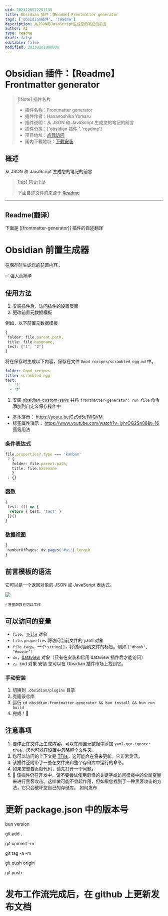 ```yaml
---
uid: 2023120522251135
title: Obsidian 插件：【Readme】Frontmatter generator
tags: ['obsidian插件', 'readme']
description: 从JSON和JavaScript生成您的笔记的前言
author: AI
type: readme
draft: false
editable: false
modified: 20230101000000
---
```


# Obsidian 插件：【Readme】Frontmatter generator

> [!Note] 插件名片
> - 插件名称：Frontmatter generator
> - 插件作者：Hananoshika Yomaru
> - 插件说明：从 JSON 和 JavaScript 生成您的笔记的前言
> - 插件分类：['obsidian 插件 ', 'readme']
> - 项目地址：[点我访问](https://github.com/HananoshikaYomaru/Obsidian-Frontmatter-Generator)
> - 国内下载地址：[下载安装](https://pkmer.cn/products/plugin/pluginMarket/?frontmatter-generator)

## 概述

从 JSON 和 JavaScript 生成您的笔记的前言

> [!tip] 原文出处
>
>下面自述文件的来源于 [Readme](https://ghproxy.net/https://raw.githubusercontent.com/HananoshikaYomaru/Obsidian-Frontmatter-Generator/main/README.md)
>

---

## Readme(翻译）

下面是 [[frontmatter-generator]] 插件的自述翻译

# Obsidian 前置生成器

在保存时生成您的前置内容。

✅ 强大而简单

## 使用方法

1. 安装插件后，访问插件的设置页面
2. 更改前置元数据模板

例如，以下前置元数据模板

```ts
{
 folder: file.parent.path,
 title: file.basename,
 test: ["1", "2"]
}
```

将在保存时生成以下内容，保存在文件 `Good recipes/scrambled egg.md` 中。

```yaml
folder: Good recipes
title: scrambled egg
test:
  - '1'
  - '2'
```

1. 安装 [obsidian-custom-save](https://github.com/HananoshikaYomaru/obsidian-custom-save) 并将 `frontmatter-generator: run file` 命令添加到自定义保存操作中

- 基本演示： <https://youtu.be/Cz9d5e1WQVM>
- 标签属性演示： <https://www.youtube.com/watch?v=lyhrOG2Sn88&t=16>
高级用法

### 条件表达式

```ts
file.properties?.type === 'kanban'
 ? {
   folder: file.parent.path,
   title: file.basename
   }
 : {}
```

### 函数

```ts
{
 test: (() => {
  return { test: 'test' }
 })()
}
```

### 数据视图

```ts
{
 numberOfPages: dv.pages('#ai').length
}
```

## 前言模板的语法

它可以是一个返回对象的 JSON 或 JavaScript 表达式。

![](https://share.cleanshot.com/nfW5nV8L+)

<small>^ 甚至函数也可以工作</small>

## 可以访问的变量

- `file`，[`TFile`](https://docs.obsidian.md/Reference/TypeScript+API/TFile/TFile) 对象
- `file.properties` 将访问当前文件的 yaml 对象
- `file.tags`，一个 `string[]`，将访问当前文件的标签。例如 `["#book", "#movie"]`
- `dv`，[dataview](https://blacksmithgu.github.io/obsidian-dataview/) 对象（只有在安装和启用 dataview 插件后才能访问）
- `z`，zod 对象
安装
您可以在 Obsidian 插件市场上找到它。

### 手动安装

1. 切换到 `.obsidian/plugins` 目录
2. 克隆该仓库
3. 运行 `cd obsidian-frontmatter-generator && bun install && bun run build`
4. 完成！🎉

## 注意事项

1. 要停止在文件上生成内容，可以在前置元数据中添加 `yaml-gen-ignore: true`。您也可以在设置中忽略整个文件夹。
2. 您可以访问的上下文是 [TFile](https://docs.obsidian.md/Reference/TypeScript+API/TFile/TFile)。这可能会在将来更新。它非常灵活。
3. 该插件还附带了一些在文件夹和整个存储库中运行的命令。
4. 如果您想要贡献代码，请先打开一个问题。
5. 🚨 该插件仍在开发中，请不要尝试使用奇怪的关键字或访问模板中的全局变量来进行黑客攻击。这样做可能不会起作用，但如果您找到了一种黑客攻击的方法，它只会破坏您自己的存储库。
如何发布

# 更新 package.json 中的版本号

bun version

git add .

git commit -m <message>

git tag -a <version> -m <version>

git push origin <version>

git push

# 发布工作流完成后，在 github 上更新发布文档
